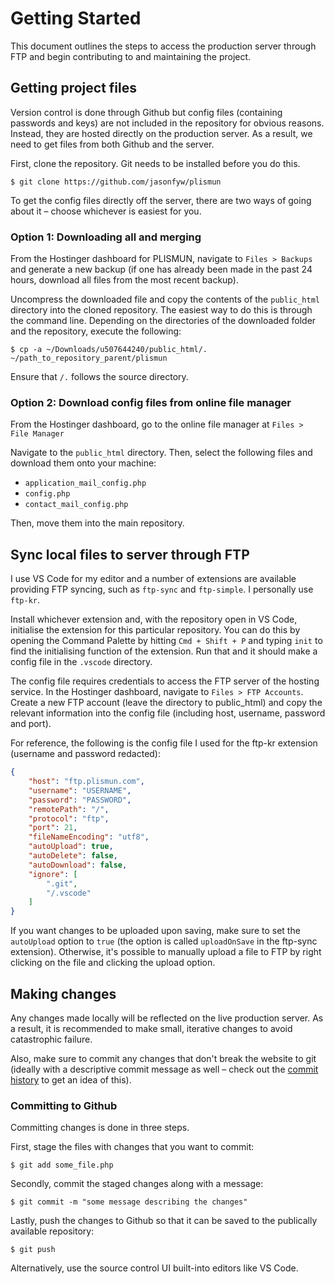# Getting Started

This document outlines the steps to access the production server through FTP and begin contributing to and maintaining the project.

## Getting project files

Version control is done through Github but config files (containing passwords and keys) are not included in the repository for obvious reasons. Instead, they are hosted directly on the production server. As a result, we need to get files from both Github and the server.

First, clone the repository. Git needs to be installed before you do this.

```
$ git clone https://github.com/jasonfyw/plismun
```

To get the config files directly off the server, there are two ways of going about it – choose whichever is easiest for you.

### Option 1: Downloading all and merging

From the Hostinger dashboard for PLISMUN, navigate to `Files > Backups` and generate a new backup (if one has already been made in the past 24 hours, download all files from the most recent backup).

Uncompress the downloaded file and copy the contents of the `public_html` directory into the cloned repository. The easiest way to do this is through the command line. Depending on the directories of the downloaded folder and the repository, execute the following:

```
$ cp -a ~/Downloads/u507644240/public_html/. ~/path_to_repository_parent/plismun
```

Ensure that `/.` follows the source directory. 

### Option 2: Download config files from online file manager

From the Hostinger dashboard, go to the online file manager at `Files > File Manager`

Navigate to the `public_html` directory. Then, select the following files and download them onto your machine:

* `application_mail_config.php`
* `config.php`
* `contact_mail_config.php`

Then, move them into the main repository.


## Sync local files to server through FTP

I use VS Code for my editor and a number of extensions are available providing FTP syncing, such as `ftp-sync` and `ftp-simple`. I personally use `ftp-kr`.

Install whichever extension and, with the repository open in VS Code, initialise the extension for this particular repository. You can do this by opening the Command Palette by hitting `Cmd + Shift + P` and typing `init` to find the initialising function of the extension. Run that and it should make a config file in the `.vscode` directory.

The config file requires credentials to access the FTP server of the hosting service. In the Hostinger dashboard, navigate to `Files > FTP Accounts`. Create a new FTP account (leave the directory to public_html) and copy the relevant information into the config file (including host, username, password and port).

For reference, the following is the config file I used for the ftp-kr extension (username and password redacted):

```json
{
    "host": "ftp.plismun.com",
    "username": "USERNAME",
    "password": "PASSWORD",
    "remotePath": "/",
    "protocol": "ftp",
    "port": 21,
    "fileNameEncoding": "utf8",
    "autoUpload": true,
    "autoDelete": false,
    "autoDownload": false,
    "ignore": [
        ".git",
        "/.vscode"
    ]
}
```

If you want changes to be uploaded upon saving, make sure to set the `autoUpload` option to `true` (the option is called `uploadOnSave` in the ftp-sync extension). Otherwise, it's possible to manually upload a file to FTP by right clicking on the file and clicking the upload option.

## Making changes

Any changes made locally will be reflected on the live production server. As a result, it is recommended to make small, iterative changes to avoid catastrophic failure.

Also, make sure to commit any changes that don't break the website to git (ideally with a descriptive commit message as well – check out the [commit history](https://github.com/jasonfyw/plismun/commits/master) to get an idea of this).

### Committing to Github

Committing changes is done in three steps.

First, stage the files with changes that you want to commit:

```
$ git add some_file.php
```

Secondly, commit the staged changes along with a message:

```
$ git commit -m "some message describing the changes"
```

Lastly, push the changes to Github so that it can be saved to the publically available repository:

```
$ git push
```

Alternatively, use the source control UI built-into editors like VS Code.
